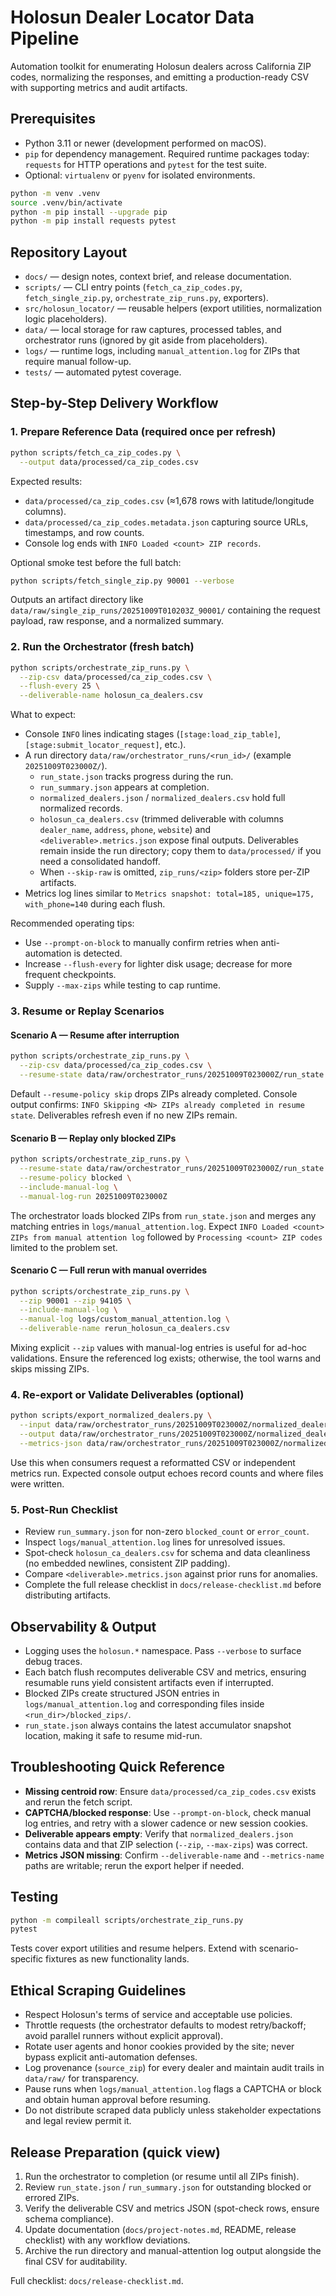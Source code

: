 # Holosun Dealer Locator Data Pipeline

Automation toolkit for enumerating Holosun dealers across California ZIP codes, normalizing the responses, and emitting a production-ready CSV with supporting metrics and audit artifacts.

## Prerequisites
- Python 3.11 or newer (development performed on macOS).
- `pip` for dependency management. Required runtime packages today: `requests` for HTTP operations and `pytest` for the test suite.
- Optional: `virtualenv` or `pyenv` for isolated environments.

```bash
python -m venv .venv
source .venv/bin/activate
python -m pip install --upgrade pip
python -m pip install requests pytest
```

## Repository Layout
- `docs/` — design notes, context brief, and release documentation.
- `scripts/` — CLI entry points (`fetch_ca_zip_codes.py`, `fetch_single_zip.py`, `orchestrate_zip_runs.py`, exporters).
- `src/holosun_locator/` — reusable helpers (export utilities, normalization logic placeholders).
- `data/` — local storage for raw captures, processed tables, and orchestrator runs (ignored by git aside from placeholders).
- `logs/` — runtime logs, including `manual_attention.log` for ZIPs that require manual follow-up.
- `tests/` — automated pytest coverage.

## Step-by-Step Delivery Workflow

### 1. Prepare Reference Data (required once per refresh)
```bash
python scripts/fetch_ca_zip_codes.py \
  --output data/processed/ca_zip_codes.csv
```
Expected results:
- `data/processed/ca_zip_codes.csv` (≈1,678 rows with latitude/longitude columns).
- `data/processed/ca_zip_codes.metadata.json` capturing source URLs, timestamps, and row counts.
- Console log ends with `INFO Loaded <count> ZIP records`.

Optional smoke test before the full batch:
```bash
python scripts/fetch_single_zip.py 90001 --verbose
```
Outputs an artifact directory like `data/raw/single_zip_runs/20251009T010203Z_90001/` containing the request payload, raw response, and a normalized summary.

### 2. Run the Orchestrator (fresh batch)

```bash
python scripts/orchestrate_zip_runs.py \
  --zip-csv data/processed/ca_zip_codes.csv \
  --flush-every 25 \
  --deliverable-name holosun_ca_dealers.csv
```

What to expect:
- Console `INFO` lines indicating stages (`[stage:load_zip_table]`, `[stage:submit_locator_request]`, etc.).
- A run directory `data/raw/orchestrator_runs/<run_id>/` (example `20251009T023000Z/`).
  - `run_state.json` tracks progress during the run.
  - `run_summary.json` appears at completion.
  - `normalized_dealers.json` / `normalized_dealers.csv` hold full normalized records.
  - `holosun_ca_dealers.csv` (trimmed deliverable with columns `dealer_name`, `address`, `phone`, `website`) and `<deliverable>.metrics.json` expose final outputs. Deliverables remain inside the run directory; copy them to `data/processed/` if you need a consolidated handoff.
  - When `--skip-raw` is omitted, `zip_runs/<zip>` folders store per-ZIP artifacts.
- Metrics log lines similar to `Metrics snapshot: total=185, unique=175, with_phone=140` during each flush.

Recommended operating tips:
- Use `--prompt-on-block` to manually confirm retries when anti-automation is detected.
- Increase `--flush-every` for lighter disk usage; decrease for more frequent checkpoints.
- Supply `--max-zips` while testing to cap runtime.

### 3. Resume or Replay Scenarios

#### Scenario A — Resume after interruption
```bash
python scripts/orchestrate_zip_runs.py \
  --zip-csv data/processed/ca_zip_codes.csv \
  --resume-state data/raw/orchestrator_runs/20251009T023000Z/run_state.json
```
Default `--resume-policy skip` drops ZIPs already completed. Console output confirms: `INFO Skipping <N> ZIPs already completed in resume state`. Deliverables refresh even if no new ZIPs remain.

#### Scenario B — Replay only blocked ZIPs
```bash
python scripts/orchestrate_zip_runs.py \
  --resume-state data/raw/orchestrator_runs/20251009T023000Z/run_state.json \
  --resume-policy blocked \
  --include-manual-log \
  --manual-log-run 20251009T023000Z
```
The orchestrator loads blocked ZIPs from `run_state.json` and merges any matching entries in `logs/manual_attention.log`. Expect `INFO Loaded <count> ZIPs from manual attention log` followed by `Processing <count> ZIP codes` limited to the problem set.

#### Scenario C — Full rerun with manual overrides
```bash
python scripts/orchestrate_zip_runs.py \
  --zip 90001 --zip 94105 \
  --include-manual-log \
  --manual-log logs/custom_manual_attention.log \
  --deliverable-name rerun_holosun_ca_dealers.csv
```
Mixing explicit `--zip` values with manual-log entries is useful for ad-hoc validations. Ensure the referenced log exists; otherwise, the tool warns and skips missing ZIPs.

### 4. Re-export or Validate Deliverables (optional)

```bash
python scripts/export_normalized_dealers.py \
  --input data/raw/orchestrator_runs/20251009T023000Z/normalized_dealers.json \
  --output data/raw/orchestrator_runs/20251009T023000Z/normalized_dealers.csv \
  --metrics-json data/raw/orchestrator_runs/20251009T023000Z/normalized_dealers.metrics.json
```
Use this when consumers request a reformatted CSV or independent metrics run. Expected console output echoes record counts and where files were written.

### 5. Post-Run Checklist
- Review `run_summary.json` for non-zero `blocked_count` or `error_count`.
- Inspect `logs/manual_attention.log` lines for unresolved issues.
- Spot-check `holosun_ca_dealers.csv` for schema and data cleanliness (no embedded newlines, consistent ZIP padding).
- Compare `<deliverable>.metrics.json` against prior runs for anomalies.
- Complete the full release checklist in `docs/release-checklist.md` before distributing artifacts.

## Observability & Output
- Logging uses the `holosun.*` namespace. Pass `--verbose` to surface debug traces.
- Each batch flush recomputes deliverable CSV and metrics, ensuring resumable runs yield consistent artifacts even if interrupted.
- Blocked ZIPs create structured JSON entries in `logs/manual_attention.log` and corresponding files inside `<run_dir>/blocked_zips/`.
- `run_state.json` always contains the latest accumulator snapshot location, making it safe to resume mid-run.

## Troubleshooting Quick Reference
- **Missing centroid row**: Ensure `data/processed/ca_zip_codes.csv` exists and rerun the fetch script.
- **CAPTCHA/blocked response**: Use `--prompt-on-block`, check manual log entries, and retry with a slower cadence or new session cookies.
- **Deliverable appears empty**: Verify that `normalized_dealers.json` contains data and that ZIP selection (`--zip`, `--max-zips`) was correct.
- **Metrics JSON missing**: Confirm `--deliverable-name` and `--metrics-name` paths are writable; rerun the export helper if needed.

## Testing
```bash
python -m compileall scripts/orchestrate_zip_runs.py
pytest
```
Tests cover export utilities and resume helpers. Extend with scenario-specific fixtures as new functionality lands.

## Ethical Scraping Guidelines
- Respect Holosun's terms of service and acceptable use policies.
- Throttle requests (the orchestrator defaults to modest retry/backoff; avoid parallel runners without explicit approval).
- Rotate user agents and honor cookies provided by the site; never bypass explicit anti-automation defenses.
- Log provenance (`source_zip`) for every dealer and maintain audit trails in `data/raw/` for transparency.
- Pause runs when `logs/manual_attention.log` flags a CAPTCHA or block and obtain human approval before resuming.
- Do not distribute scraped data publicly unless stakeholder expectations and legal review permit it.

## Release Preparation (quick view)
1. Run the orchestrator to completion (or resume until all ZIPs finish).
2. Review `run_state.json` / `run_summary.json` for outstanding blocked or errored ZIPs.
3. Verify the deliverable CSV and metrics JSON (spot-check rows, ensure schema compliance).
4. Update documentation (`docs/project-notes.md`, README, release checklist) with any workflow deviations.
5. Archive the run directory and manual-attention log output alongside the final CSV for auditability.

Full checklist: `docs/release-checklist.md`.

